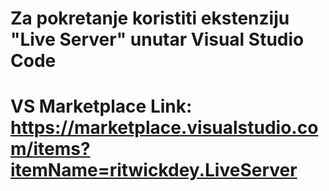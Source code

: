 # Za pokretanje koristiti ekstenziju "Live Server" unutar Visual Studio Code

# VS Marketplace Link: https://marketplace.visualstudio.com/items?itemName=ritwickdey.LiveServer

